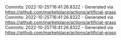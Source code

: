 Commits: 2022-10-25T16:41:26.832Z - Generated via https://github.com/marketplace/actions/artificial-grass
<br>
Commits: 2022-10-25T16:41:26.832Z - Generated via https://github.com/marketplace/actions/artificial-grass
<br>
Commits: 2022-10-25T16:41:26.832Z - Generated via https://github.com/marketplace/actions/artificial-grass
<br>
